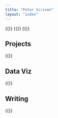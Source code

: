 ```yaml
---
title: "Peter Scriven"
layout: "index"
---
```


{{<full-height>}}
  {{<intro>}}
{{</full-height>}}

## Projects

{{<list-projects-preview>}}

## Data Viz

{{<list-data-viz-preview>}}

## Writing

{{<list-writing-preview>}}
